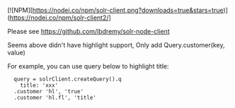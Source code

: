 [![NPM][https://nodei.co/npm/solr-client.png?downloads=true&stars=true)](https://nodei.co/npm/solr-client2/]

Please see https://github.com/lbdremy/solr-node-client

Seems above didn't have highlight support, Only add Query.customer(key, value)

For example, you can use query below to highlight title:

```
  query = solrClient.createQuery().q
    title: 'xxx' 
  .customer 'hl', 'true'
  .customer 'hl.fl', 'title'
```
